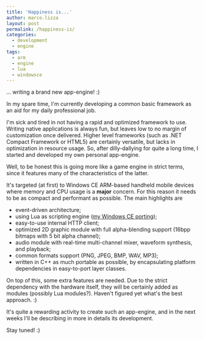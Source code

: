 ```yaml
---
title: 'Happiness is...'
author: marco.lizza
layout: post
permalink: /happiness-is/
categories:
  - development
  - engine
tags:
  - arm
  - engine
  - lua
  - windowsce
---
```

... writing a brand new app-engine! :)

In my spare time, I'm currently developing a common basic framework as an aid for my daily professional job.

I'm sick and tired in not having a rapid and optimized framework to use. Writing native applications is always fun, but leaves low to no margin of customization once delivered. Higher level frameworks (such as .NET Compact Framework or HTML5) are certainly versatile, but lacks in optimization in resource usage. So, after dilly-dallying for quite a long time, I started and developed my own personal app-engine.

Well, to be honest this is going more like a game engine in strict terms, since it features many of the characteristics of the latter.

It's targeted (at first) to Windows CE ARM-based handheld mobile devices where memory and CPU usage is a **major** concern. For this reason it needs to be as compact and performant as possible. The main highlights are

* event-driven architecture;
* using Lua as scripting engine ([my Windows CE porting](http://luace.codeplex.com));
* easy-to-use internal HTTP client;
* optimized 2D graphic module with full alpha-blending support (16bpp bitmaps with 5 bit alpha channel);
* audio module with real-time multi-channel mixer, waveform synthesis, and playback;
* common formats support (PNG, JPEG, BMP, WAV, MP3);
* written in C++ as much portable as possible, by encapsulating platform dependencies in easy-to-port layer classes.

On top of this, some extra features are needed. Due to the strict dependency with the hardware itself, they will be certainly added as modules (possibly Lua modules?). Haven't figured yet what's the best approach. :)

It's quite a rewarding activity to create such an app-engine, and in the next weeks I'll be describing in more in details its development.

Stay tuned! :)